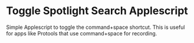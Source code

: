 # Toggle Spotlight Search Applescript
 Simple Applescript to toggle the command+space shortcut. This is useful for apps like Protools that use command+space for recording. 
